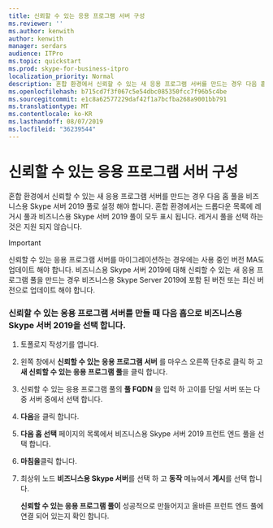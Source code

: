 ```yaml
---
title: 신뢰할 수 있는 응용 프로그램 서버 구성
ms.reviewer: ''
ms.author: kenwith
author: kenwith
manager: serdars
audience: ITPro
ms.topic: quickstart
ms.prod: skype-for-business-itpro
localization_priority: Normal
description: 혼합 환경에서 신뢰할 수 있는 새 응용 프로그램 서버를 만드는 경우 다음 홉 풀을 비즈니스용 Skype 서버 2019 풀로 설정 해야 합니다. 혼합 환경에서는 레거시 풀과 비즈니스용 Skype 서버 2019 풀이 모두 드롭다운 목록에 표시 됩니다. 레거시 풀을 선택 하는 것은 지원 되지 않습니다.
ms.openlocfilehash: b715cd7f3f067c5e54dbc085350fcc7f96b5c4be
ms.sourcegitcommit: e1c8a62577229daf42f1a7bcfba268a9001bb791
ms.translationtype: MT
ms.contentlocale: ko-KR
ms.lasthandoff: 08/07/2019
ms.locfileid: "36239544"
---
```

# <a name="configure-trusted-application-servers"></a>신뢰할 수 있는 응용 프로그램 서버 구성

혼합 환경에서 신뢰할 수 있는 새 응용 프로그램 서버를 만드는 경우 다음 홉 풀을 비즈니스용 Skype 서버 2019 풀로 설정 해야 합니다. 혼합 환경에서는 드롭다운 목록에 레거시 풀과 비즈니스용 Skype 서버 2019 풀이 모두 표시 됩니다. 레거시 풀을 선택 하는 것은 지원 되지 않습니다.
  
> [!IMPORTANT]
> 신뢰할 수 있는 응용 프로그램 서버를 마이그레이션하는 경우에는 사용 중인 버전 MA도 업데이트 해야 합니다. 비즈니스용 Skype 서버 2019에 대해 신뢰할 수 있는 새 응용 프로그램 풀을 만드는 경우 비즈니스용 Skype Server 2019에 포함 된 버전 또는 최신 버전으로 업데이트 해야 합니다. 
  
### <a name="select-skype-for-business-server-2019-as-next-hop-when-creating-a-trusted-application-server"></a>신뢰할 수 있는 응용 프로그램 서버를 만들 때 다음 홉으로 비즈니스용 Skype 서버 2019을 선택 합니다.

1. 토폴로지 작성기를 엽니다.
    
2. 왼쪽 창에서 **신뢰할 수 있는 응용 프로그램 서버** 를 마우스 오른쪽 단추로 클릭 하 고 **새 신뢰할 수 있는 응용 프로그램 풀**을 클릭 합니다.
    
3. 신뢰할 수 있는 응용 프로그램 풀의 **풀 FQDN** 을 입력 하 고이를 단일 서버 또는 다중 서버 중에서 선택 합니다. 
    
4. **다음**을 클릭 합니다.
    
5. **다음 홉 선택** 페이지의 목록에서 비즈니스용 Skype 서버 2019 프런트 엔드 풀을 선택 합니다. 
    
6. **마침을**클릭 합니다.
    
7. 최상위 노드 **비즈니스용 Skype 서버**를 선택 하 고 **동작** 메뉴에서 **게시**를 선택 합니다.
    
    **신뢰할 수 있는 응용 프로그램 풀이** 성공적으로 만들어지고 올바른 프런트 엔드 풀에 연결 되어 있는지 확인 합니다. 
    


